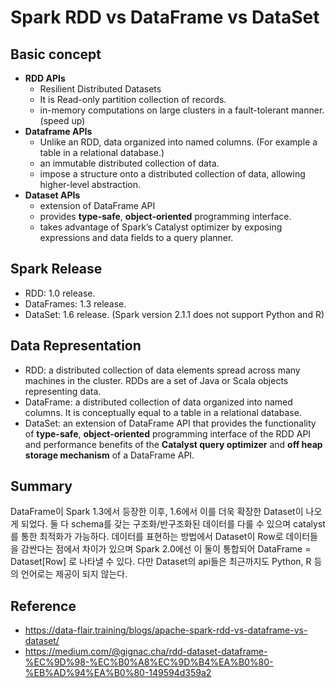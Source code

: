 # Spark RDD vs DataFrame vs DataSet

## Basic concept

- <b>RDD APIs</b>
  - Resilient Distributed Datasets
  - It is Read-only partition collection of records. 
  - in-memory computations on large clusters in a fault-tolerant manner. (speed up)
- <b>Dataframe APIs</b>
  - Unlike an RDD, data organized into named columns. (For example a table in a relational database.)
  - an immutable distributed collection of data. 
  - impose a structure onto a distributed collection of data, allowing higher-level abstraction.
- <b>Dataset APIs</b>
  - extension of DataFrame API 
  - provides <b>type-safe</b>, <b>object-oriented</b> programming interface. 
  - takes advantage of Spark’s Catalyst optimizer by exposing expressions and data fields to a query planner.


## Spark Release
- RDD: 1.0 release.
- DataFrames: 1.3 release.
- DataSet: 1.6 release. (Spark version 2.1.1 does not support Python and R)


## Data Representation
- RDD: a distributed collection of data elements spread across many machines in the cluster. RDDs are a set of Java or Scala objects representing data.
- DataFrame: a distributed collection of data organized into named columns. It is conceptually equal to a table in a relational database.
- DataSet: an extension of DataFrame API that provides the functionality of <b>type-safe</b>, <b>object-oriented</b> programming interface of the RDD API and performance benefits of the <b>Catalyst query optimizer</b> and <b>off heap storage mechanism</b> of a DataFrame API.

## Summary
DataFrame이 Spark 1.3에서 등장한 이후, 1.6에서 이를 더욱 확장한 Dataset이 나오게 되었다.
둘 다 schema를 갖는 구조화/반구조화된 데이터를 다룰 수 있으며 catalyst를 통한 최적화가 가능하다.
데이터를 표현하는 방법에서 Dataset이 Row로 데이터들을 감싼다는 점에서 차이가 있으며 Spark 2.0에선 이 둘이 통합되어
DataFrame = Dataset\[Row\] 로 나타낼 수 있다.
다만 Dataset의 api들은 최근까지도 Python, R 등의 언어로는 제공이 되지 않는다.

## Reference
- https://data-flair.training/blogs/apache-spark-rdd-vs-dataframe-vs-dataset/
- https://medium.com/@gignac.cha/rdd-dataset-dataframe-%EC%9D%98-%EC%B0%A8%EC%9D%B4%EA%B0%80-%EB%AD%94%EA%B0%80-149594d359a2
